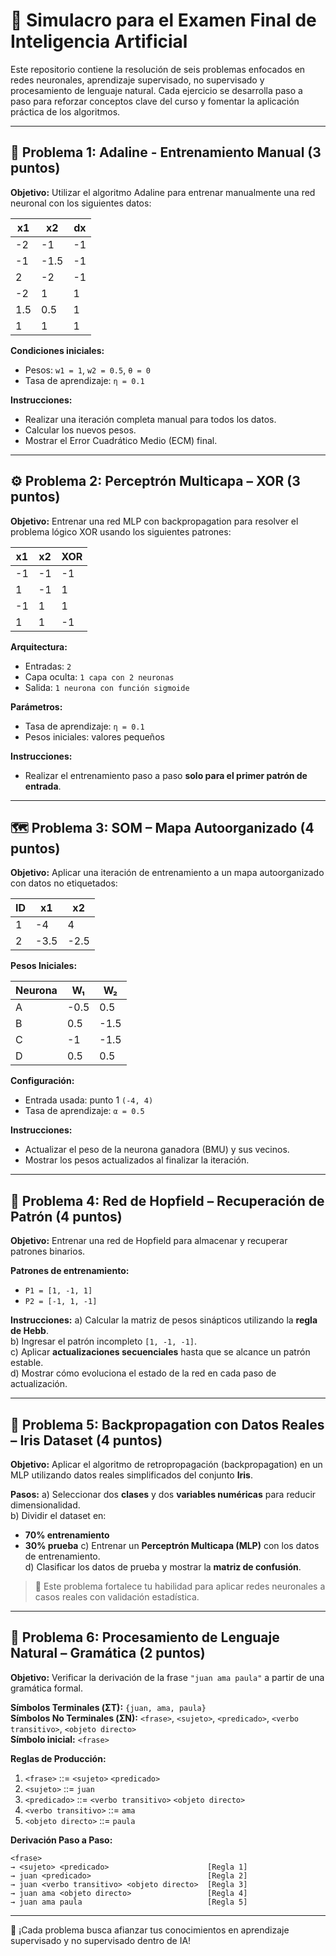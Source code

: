 # 🧠 Simulacro para el Examen Final de Inteligencia Artificial

Este repositorio contiene la resolución de seis problemas enfocados en redes neuronales, aprendizaje supervisado, no supervisado y procesamiento de lenguaje natural. Cada ejercicio se desarrolla paso a paso para reforzar conceptos clave del curso y fomentar la aplicación práctica de los algoritmos.

---

## 📘 Problema 1: Adaline - Entrenamiento Manual (3 puntos)

**Objetivo:** Utilizar el algoritmo Adaline para entrenar manualmente una red neuronal con los siguientes datos:

| x1  | x2  | dx  |
|-----|-----|-----|
| -2  | -1  | -1  |
| -1  | -1.5| -1  |
|  2  | -2  | -1  |
| -2  |  1  |  1  |
| 1.5 | 0.5 |  1  |
|  1  |  1  |  1  |

**Condiciones iniciales:**
- Pesos: `w1 = 1`, `w2 = 0.5`, `θ = 0`
- Tasa de aprendizaje: `η = 0.1`

**Instrucciones:**
- Realizar una iteración completa manual para todos los datos.
- Calcular los nuevos pesos.
- Mostrar el Error Cuadrático Medio (ECM) final.

---

## ⚙️ Problema 2: Perceptrón Multicapa – XOR (3 puntos)

**Objetivo:** Entrenar una red MLP con backpropagation para resolver el problema lógico XOR usando los siguientes patrones:

| x1  | x2  | XOR |
|-----|-----|-----|
| -1  | -1  | -1  |
|  1  | -1  |  1  |
| -1  |  1  |  1  |
|  1  |  1  | -1  |

**Arquitectura:**
- Entradas: `2`
- Capa oculta: `1 capa con 2 neuronas`
- Salida: `1 neurona con función sigmoide`

**Parámetros:**
- Tasa de aprendizaje: `η = 0.1`
- Pesos iniciales: valores pequeños

**Instrucciones:**
- Realizar el entrenamiento paso a paso **solo para el primer patrón de entrada**.

---

## 🗺️ Problema 3: SOM – Mapa Autoorganizado (4 puntos)

**Objetivo:** Aplicar una iteración de entrenamiento a un mapa autoorganizado con datos no etiquetados:

| ID | x1   | x2   |
|----|------|------|
| 1  | -4   | 4    |
| 2  | -3.5 | -2.5 |

**Pesos Iniciales:**

| Neurona | W₁   | W₂   |
|---------|------|------|
| A       | -0.5 | 0.5  |
| B       | 0.5  | -1.5 |
| C       | -1   | -1.5 |
| D       | 0.5  | 0.5  |

**Configuración:**
- Entrada usada: punto 1 `(-4, 4)`
- Tasa de aprendizaje: `α = 0.5`

**Instrucciones:**
- Actualizar el peso de la neurona ganadora (BMU) y sus vecinos.
- Mostrar los pesos actualizados al finalizar la iteración.

---

## 🧩 Problema 4: Red de Hopfield – Recuperación de Patrón (4 puntos)

**Objetivo:** Entrenar una red de Hopfield para almacenar y recuperar patrones binarios.

**Patrones de entrenamiento:**
- `P1 = [1, -1, 1]`
- `P2 = [-1, 1, -1]`

**Instrucciones:**
a) Calcular la matriz de pesos sinápticos utilizando la **regla de Hebb**.  
b) Ingresar el patrón incompleto `[1, -1, -1]`.  
c) Aplicar **actualizaciones secuenciales** hasta que se alcance un patrón estable.  
d) Mostrar cómo evoluciona el estado de la red en cada paso de actualización.

---

## 🌸 Problema 5: Backpropagation con Datos Reales – Iris Dataset (4 puntos)

**Objetivo:** Aplicar el algoritmo de retropropagación (backpropagation) en un MLP utilizando datos reales simplificados del conjunto **Iris**.

**Pasos:**
a) Seleccionar dos **clases** y dos **variables numéricas** para reducir dimensionalidad.  
b) Dividir el dataset en:
   - **70% entrenamiento**
   - **30% prueba**
c) Entrenar un **Perceptrón Multicapa (MLP)** con los datos de entrenamiento.  
d) Clasificar los datos de prueba y mostrar la **matriz de confusión**.

> 🔎 Este problema fortalece tu habilidad para aplicar redes neuronales a casos reales con validación estadística.

---

## 💬 Problema 6: Procesamiento de Lenguaje Natural – Gramática (2 puntos)

**Objetivo:** Verificar la derivación de la frase `"juan ama paula"` a partir de una gramática formal.

**Símbolos Terminales (ΣT):** `{juan, ama, paula}`  
**Símbolos No Terminales (ΣN):** `<frase>`, `<sujeto>`, `<predicado>`, `<verbo transitivo>`, `<objeto directo>`  
**Símbolo inicial:** `<frase>`

**Reglas de Producción:**
1. `<frase>` ::= `<sujeto>` `<predicado>`  
2. `<sujeto>` ::= `juan`  
3. `<predicado>` ::= `<verbo transitivo>` `<objeto directo>`  
4. `<verbo transitivo>` ::= `ama`  
5. `<objeto directo>` ::= `paula`

**Derivación Paso a Paso:**
```text
<frase>
→ <sujeto> <predicado>                      [Regla 1]
→ juan <predicado>                          [Regla 2]
→ juan <verbo transitivo> <objeto directo>  [Regla 3]
→ juan ama <objeto directo>                 [Regla 4]
→ juan ama paula                            [Regla 5]

```

---

📂 ¡Cada problema busca afianzar tus conocimientos en aprendizaje supervisado y no supervisado dentro de IA!
